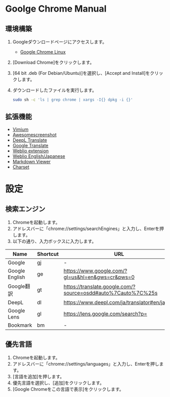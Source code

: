 # Goolge Chrome Manual

## 環境構築

1. Googleダウンロードページにアクセスします。

   - [Google Chrome Linux](https://www.google.com/chrome/?platform=linux)

2. [Download Chrome]をクリックします。

3. [64 bit .deb (For Debian/Ubuntu)]を選択し、[Accept and Install]をクリックします。

4. ダウンロードしたファイルを実行します。

   ```bash
   sudo sh -c 'ls | grep chrome | xargs -I{} dpkg -i {}'
   ```

## 拡張機能

- [Vimium](https://chrome.google.com/webstore/detail/vimium/dbepggeogbaibhgnhhndojpepiihcmeb)
- [Awesomescreenshot](https://chrome.google.com/webstore/detail/awesome-screenshot-and-sc/nlipoenfbbikpbjkfpfillcgkoblgpmj)
- [DeepL Translate](https://chrome.google.com/webstore/detail/deepl-translate-beta-vers/cofdbpoegempjloogbagkncekinflcnj)
- [Google Translate](https://chrome.google.com/webstore/detail/google-translate/aapbdbdomjkkjkaonfhkkikfgjllcleb)
- [Weblio extension](https://chrome.google.com/webstore/detail/weblio-%E3%82%A8%E3%82%AF%E3%82%B9%E3%83%86%E3%83%B3%E3%82%B7%E3%83%A7%E3%83%B3/pgnfefoljgaelbckgfbijijhblgophjo)
- [Weblio English/Japanese](https://chrome.google.com/webstore/detail/weblio%E3%83%9D%E3%83%83%E3%83%97%E3%82%A2%E3%83%83%E3%83%97%E8%8B%B1%E5%92%8C%E8%BE%9E%E5%85%B8/oingodpdjohhkelnginmkagmkbplgema)
- [Markdown Viewer](https://chrome.google.com/webstore/detail/markdown-viewer/ckkdlimhmcjmikdlpkmbgfkaikojcbjk)
- [Charset](https://chrome.google.com/webstore/detail/charset/oenllhgkiiljibhfagbfogdbchhdchml)

# 設定

## 検索エンジン

1. Chromeを起動します。
2. アドレスバーに「chrome://settings/searchEngines」と入力し、Enterを押します。
3. 以下の通り、入力ボックスに入力します。

| Name     | Shortcut  | URL
| -------- | --------- | ---------
| Google   | gj        | -
| Google English   | ge | <https://www.google.com/?gl=us&hl=en&gws=cr&pws=0>
| Google翻訳 | gt       | <https://translate.google.com/?source=osdd#auto%7Cauto%7C%25s>
| DeepL    | dl        | <https://www.deepl.com/ja/translator#en/ja/%s>
| Google Lens | gl | <https://lens.google.com/search?p=>
| Bookmark | bm | -

## 優先言語

1. Chromeを起動します。
2. アドレスバーに「chrome://settings/languages」と入力し、Enterを押します。
3. [言語を追加]を押します。
4. 優先言語を選択し、[追加]をクリックします。
5. [Google Chromeをこの言語で表示]をクリックします。

